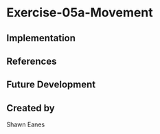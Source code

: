 # Exercise-05a-Movement


## Implementation

## References

## Future Development

## Created by
Shawn Eanes